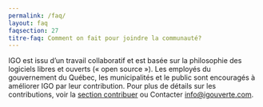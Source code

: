 ```yaml
---
permalink: /faq/
layout: faq
faqsection: 27
titre-faq: Comment on fait pour joindre la communauté?
---
```


IGO est issu d’un travail collaboratif et est basée sur la philosophie des logiciels libres et ouverts (« open source »). Les employés du gouvernement du Québec, les municipalités et le public sont encouragés à améliorer IGO par leur contribution. Pour plus de détails sur les contributions, voir la [section contribuer](/contribuer) ou Contacter info@igouverte.com.
